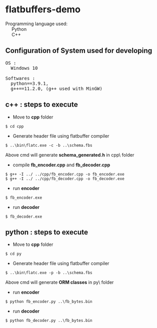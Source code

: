 # flatbuffers-demo
Programming language used:</br>
&nbsp;&nbsp;&nbsp;&nbsp;&nbsp;Python</br>
&nbsp;&nbsp;&nbsp;&nbsp;&nbsp;C++</br>
## Configuration of System used for developing 
<pre>
OS : 
  Windows 10
  
Softwares : 
  python==3.9.1,
  g++==11.2.0, (g++ used with MinGW)  
</pre>
  
## c++ : steps to execute

- Move to **cpp** folder
```
$ cd cpp
```

- Generate header file using flatbuffer compiler
```
$ ..\bin\flatc.exe -c -b ..\schema.fbs
```
Above cmd will generate **schema_generated.h** in cpp\ folder

- compile **fb_encoder.cpp** and **fb_decoder.cpp**
```
$ g++ -I ../ ../cpp/fb_encoder.cpp -o fb_encoder.exe
$ g++ -I ../ ../cpp/fb_decoder.cpp -o fb_decoder.exe
```

- run **encoder**
```
$ fb_encoder.exe 
```

- run **decoder**
```
$ fb_decoder.exe
```

## python : steps to execute

- Move to **cpp** folder
```
$ cd py
```

- Generate header file using flatbuffer compiler
```
$ ..\bin\flatc.exe -p -b ..\schema.fbs
```
Above cmd will generate **ORM classes** in py\ folder

- run **encoder**
```
$ python fb_encoder.py ..\fb_bytes.bin
```

- run **decoder**
```
$ python fb_decoder.py ..\fb_bytes.bin
```
